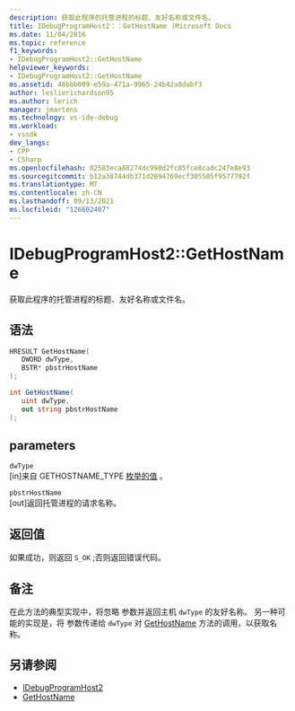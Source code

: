 ```yaml
---
description: 获取此程序的托管进程的标题、友好名称或文件名。
title: IDebugProgramHost2：：GetHostName |Microsoft Docs
ms.date: 11/04/2016
ms.topic: reference
f1_keywords:
- IDebugProgramHost2::GetHostName
helpviewer_keywords:
- IDebugProgramHost2::GetHostName
ms.assetid: 48bbb089-e59a-471a-9965-24b42a8dabf3
author: leslierichardson95
ms.author: lerich
manager: jmartens
ms.technology: vs-ide-debug
ms.workload:
- vssdk
dev_langs:
- CPP
- CSharp
ms.openlocfilehash: 02583eca88274dc998d2fc85fce8cadc247e8e93
ms.sourcegitcommit: b12a38744db371d2894769ecf305585f9577792f
ms.translationtype: MT
ms.contentlocale: zh-CN
ms.lasthandoff: 09/13/2021
ms.locfileid: "126602407"
---
```

# <a name="idebugprogramhost2gethostname"></a>IDebugProgramHost2::GetHostName
获取此程序的托管进程的标题、友好名称或文件名。

## <a name="syntax"></a>语法

```cpp
HRESULT GetHostName( 
   DWORD dwType,
   BSTR* pbstrHostName
);
```

```csharp
int GetHostName( 
   uint dwType,
   out string pbstrHostName
);
```

## <a name="parameters"></a>parameters
`dwType`\
[in]来自 GETHOSTNAME_TYPE [枚举的值](../../../extensibility/debugger/reference/gethostname-type.md) 。

`pbstrHostName`\
[out]返回托管进程的请求名称。

## <a name="return-value"></a>返回值
 如果成功，则返回 `S_OK` ;否则返回错误代码。

## <a name="remarks"></a>备注
 在此方法的典型实现中，将忽略 参数并返回主机 `dwType` 的友好名称。 另一种可能的实现是，将 参数传递给 `dwType` 对 [GetHostName](../../../extensibility/debugger/reference/idebugprogramnode2-gethostname.md) 方法的调用，以获取名称。

## <a name="see-also"></a>另请参阅
- [IDebugProgramHost2](../../../extensibility/debugger/reference/idebugprogramhost2.md)
- [GetHostName](../../../extensibility/debugger/reference/idebugprogramnode2-gethostname.md)
